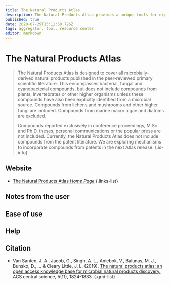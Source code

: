 ```yaml
---
title: The Natural Products Atlas
description: The Natural Products Atlas provides a unique tools for exploring natural products chemical space, offering perspective on the position that any molecule occupies.
published: true
date: 2020-07-29T15:11:50.726Z
tags: aggregator, tool, resource center
editor: markdown
---
```


# The Natural Products Atlas

> The Natural Products Atlas is designed to cover all microbially-derived natural products published in the peer-reviewed primary scientific literature. This encompasses bacterial, fungal and cyanobacterial compounds, but does not include compounds from plants, invertebrates or other higher organisms unless these compounds have also been explicitly identified from a microbial source. Compounds from lichens and mushrooms and other higher fungi are included. Compounds from marine macro algae and diatoms are excluded.
>
> Compounds reported exclusively in conference proceedings, M.Sc. and Ph.D. theses, personal communications or the popular press are not included. Currently, the Natural Products Atlas does not include compounds from the patent literature. We are exploring mechanisms to incorporate compounds from patents in the next Atlas release.
{.is-info}

 

## Website 

- [The Natural Products Atlas *Home Page*](https://www.npatlas.org/joomla/index.php)
 {.links-list}


## Notes from the user

 
## Ease of use


## Help


## Citation 

- Van Santen, J. A., Jacob, G., Singh, A. L., Aniebok, V., Balunas, M. J., Bunsko, D., ... & Cleary Little, J. L. (2019). [The natural products atlas: an open access knowledge base for microbial natural products discovery.](https://pubs.acs.org/doi/abs/10.1021/acscentsci.9b00806) ACS central science, 5(11), 1824-1833.
{.grid-list}

